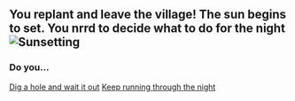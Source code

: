 You replant and leave the village! The sun begins to set. You nrrd to decide what to do for the night
![Sunsetting](https://www.google.com/url?sa=i&source=images&cd=&ved=2ahUKEwj7r4iwvMTmAhXMdd8KHYd9CzkQjRx6BAgBEAQ&url=https%3A%2F%2Fwww.planetminecraft.com%2Fblog%2Fminecraft-wallpaper---sunset--%2F&psig=AOvVaw0QhIrM0jyjUbjTj3Do-a2_&ust=1576939712822029)
---
### Do you...
[Dig a hole and wait it out](7-waiting.md)
[Keep running through the night](8-zombie.md)
